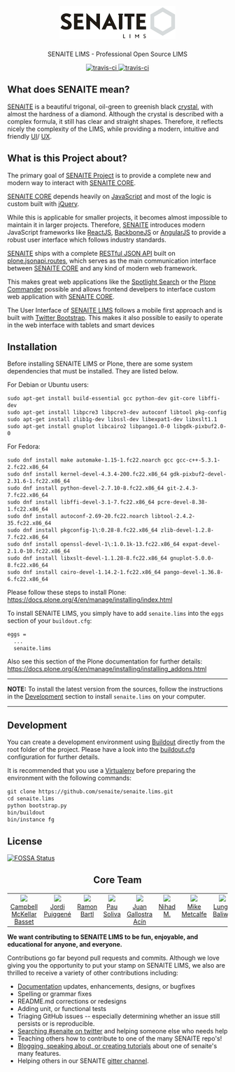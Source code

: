 <div align="center">

  <h1>
    <a href="https://github.com/senaite/senaite.lims">
      <div>
        <img src="static/logo.png" alt="senaite.lims" />
      </div>
    </a>
  </h1>

  <p>SENAITE LIMS - Professional Open Source LIMS</p>

  <div>
    <a href="https://travis-ci.org/senaite/senaite.lims">
      <img src="https://img.shields.io/travis/senaite/senaite.lims.svg?style=flat-square" alt="travis-ci" />
    </a>
    <a href="docs/Contributing.rst">
      <img src="https://img.shields.io/badge/PRs-welcome-brightgreen.svg?style=flat-square" alt="travis-ci" />
    </a>
  </div>
</div>


## What does SENAITE mean?

[SENAITE](http://senaite.com) is a beautiful trigonal, oil-green to greenish
black [crystal](https://www.mindat.org/min-3617.html), with almost the hardness
of a diamond. Although the crystal is described with a complex formula, it still
has clear and straight shapes. Therefore, it reflects nicely the complexity of
the LIMS, while providing a modern, intuitive and friendly [UI](https://en.wikipedia.org/wiki/User_interface_design)/
[UX](https://en.wikipedia.org/wiki/User_experience).


## What is this Project about?

The primary goal of [SENAITE Project](https://github.com/senaite/senaite.lims) is to provide
a complete new and modern way to interact with [SENAITE CORE](https://github.com/senaite/bika.lims).

[SENAITE CORE](https://github.com/senaite/bika.lims) depends heavily on [JavaScript](https://en.wikipedia.org/wiki/JavaScript)
and most of the logic is custom built with [jQuery](https://jquery.com).

While this is applicable for smaller projects, it becomes almost impossible to maintain it in larger projects.
Therefore, [SENAITE](http://senaite.com) introduces modern JavaScript frameworks like
[ReactJS](https://reactjs.org), [BackboneJS](http://backbonejs.org) or [AngularJS](https://angularjs.org)
to provide a robust user interface which follows industry standards.

[SENAITE](http://senaite.com) ships with a complete [RESTful JSON API](https://github.com/senaite/senaite.jsonapi)
built on [plone.jsonapi.routes](http://plonejsonapiroutes.readthedocs.io/en/latest), which serves as the main communication interface
between [SENAITE CORE](https://github.com/senaite/bika.lims) and any kind of modern web framework.

This makes great web applications like the [Spotlight Search](http://www.ridingbytes.com/de/portfolio/bika-spotlight-search/#content)
or the [Plone Commander](http://www.ridingbytes.com/de/portfolio/plone-commander/#content) possible
and allows frontend develpers to interface custom web application with [SENAITE CORE](https://github.com/senaite/bika.lims).

The User Interface of [SENAITE LIMS](https://github.com/senaite/senaite.lims) follows
a mobile first approach and is built with [Twitter Bootstrap](http://getbootstrap.com).
This makes it also possible to easily to operate in the web interface with tablets and smart devices


## Installation

Before installing SENAITE LIMS or Plone, there are some system dependencies that must be installed.  They are listed below.

For Debian or Ubuntu users:

    sudo apt-get install build-essential gcc python-dev git-core libffi-dev
    sudo apt-get install libpcre3 libpcre3-dev autoconf libtool pkg-config
    sudo apt-get install zlib1g-dev libssl-dev libexpat1-dev libxslt1.1
    sudo apt-get install gnuplot libcairo2 libpango1.0-0 libgdk-pixbuf2.0-0

For Fedora:

    sudo dnf install make automake-1.15-1.fc22.noarch gcc gcc-c++-5.3.1-2.fc22.x86_64
    sudo dnf install kernel-devel-4.3.4-200.fc22.x86_64 gdk-pixbuf2-devel-2.31.6-1.fc22.x86_64
    sudo dnf install python-devel-2.7.10-8.fc22.x86_64 git-2.4.3-7.fc22.x86_64
    sudo dnf install libffi-devel-3.1-7.fc22.x86_64 pcre-devel-8.38-1.fc22.x86_64
    sudo dnf install autoconf-2.69-20.fc22.noarch libtool-2.4.2-35.fc22.x86_64
    sudo dnf install pkgconfig-1\:0.28-8.fc22.x86_64 zlib-devel-1.2.8-7.fc22.x86_64
    sudo dnf install openssl-devel-1\:1.0.1k-13.fc22.x86_64 expat-devel-2.1.0-10.fc22.x86_64
    sudo dnf install libxslt-devel-1.1.28-8.fc22.x86_64 gnuplot-5.0.0-8.fc22.x86_64
    sudo dnf install cairo-devel-1.14.2-1.fc22.x86_64 pango-devel-1.36.8-6.fc22.x86_64

Please follow these steps to install Plone:
https://docs.plone.org/4/en/manage/installing/index.html


To install SENAITE LIMS, you simply have to add `senaite.lims` into the `eggs` section
of your `buildout.cfg`:

    eggs =
      ...
      senaite.lims

Also see this section of the Plone documentation for further details:
https://docs.plone.org/4/en/manage/installing/installing_addons.html

---
**NOTE:** To install the latest version from the sources, follow the instructions in the
[Development](#development) section to install `senaite.lims` on your computer.

---

## Development

You can create a development environment using [Buildout](https://pypi.python.org/pypi/zc.buildout)
directly from the root folder of the project.
Please have a look into the [buildout.cfg](https://github.com/senaite/senaite.lims/blob/master/buildout.cfg)
configuration for further details.

It is recommended that you use
a [Virtualenv](https://virtualenv.pypa.io/en/stable) before preparing the
environment with the following commands:

```
git clone https://github.com/senaite/senaite.lims.git
cd senaite.lims
python bootstrap.py
bin/buildout
bin/instance fg
```


## License

[![FOSSA Status](https://app.fossa.io/api/projects/git%2Bhttps%3A%2F%2Fgithub.com%2Fsenaite%2Fsenaite.lims.svg?type=large)](https://app.fossa.io/projects/git%2Bhttps%3A%2F%2Fgithub.com%2Fsenaite%2Fsenaite.lims?ref=badge_large)

<h2 align="center">Core Team</h2>

<table>
  <tbody>
    <tr>
      <td align="center" valign="top">
        <img width="150" src="https://github.com/rockfruit.png?s=150">
        <br>
        <a href="https://github.com/rockfruit">Campbell McKellar Basset</a>
      </td>
      <td align="center" valign="top">
        <img width="150" src="https://github.com/xispa.png?s=150">
        <br>
        <a href="https://github.com/xispa">Jordi Puiggené</a>
      </td>
      <td align="center" valign="top">
        <img width="150" src="https://github.com/ramonski.png?s=150">
        <br>
        <a href="https://github.com/ramonski">Ramon Bartl</a>
      </td>
      <td align="center" valign="top">
        <img width="150" src="https://github.com/Espurna.png?s=150">
        <br>
        <a href="https://github.com/Espurna">Pau Soliva</a>
      </td>
      <td align="center" valign="top">
        <img width="150" src="https://github.com/juangallostra.png?s=150">
        <br>
        <a href="https://github.com/juangallostra">Juan Gallostra Acín</a>
      </td>
      <td align="center" valign="top">
        <img width="150" src="https://github.com/Nihadness.png?s=150">
        <br>
        <a href="https://github.com/Nihadness">Nihad M.</a>
      </td>
      <td align="center" valign="top">
        <img width="150" src="https://github.com/mikejmets.png?s=150">
        <br>
        <a href="https://github.com/mikejmets">Mike Metcalfe</a>
      </td>
      <td align="center" valign="top">
        <img width="150" src="https://github.com/Lunga001.png?s=150">
        <br>
        <a href="https://github.com/Lunga001">Lunga Baliwe</a>
      </td>
    </tr>
  </tbody>
</table>


**We want contributing to SENAITE LIMS to be fun, enjoyable, and educational for
anyone, and everyone.**

Contributions go far beyond pull requests and commits. Although we love giving
you the opportunity to put your stamp on SENAITE LIMS, we also are thrilled to
receive a variety of other contributions including:

* [Documentation](https://github.com/senaite/senaite.lims.com) updates, enhancements, designs, or bugfixes
* Spelling or grammar fixes
* README.md corrections or redesigns
* Adding unit, or functional tests
* Triaging GitHub issues -- especially determining whether an issue still persists or is reproducible.
* [Searching #senaite on twitter](https://twitter.com/search?q=senaitelims) and helping someone else who needs help
* Teaching others how to contribute to one of the many SENAITE repo's!
* [Blogging, speaking about, or creating tutorials](https://github.com/senaite-contrib/awesome-senaite) about one of senaite's many features.
* Helping others in our SENAITE [gitter channel](https://gitter.im/senaite/Lobby).
